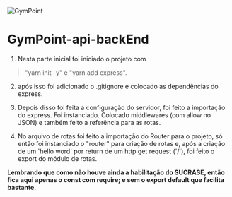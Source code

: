 ![GymPoint](https://github.com/Rocketseat/bootcamp-gostack-desafio-02/raw/master/.github/logo.png)

# GymPoint-api-backEnd

1. Nesta parte inicial foi iniciado o projeto com 

> "yarn init -y" e "yarn add express".

2. após isso foi adicionado o .gitignore e colocado as dependências do express.

3. Depois disso foi feita a configuração do servidor, foi feito a importação do express. Foi instanciado. Colocado middlewares (com allow no JSON) e também feito a referência para as rotas.

4. No arquivo de rotas foi feito a importação do Router para o projeto, só então foi instanciado o "router" para criação de rotas e, após a criação de um 'hello word' por return de um http get request ('/'), foi feito o export do módulo de rotas.

**Lembrando que como não houve ainda a habilitação do SUCRASE, então fica aqui apenas o const com require; e sem o export default que facilita bastante.**
